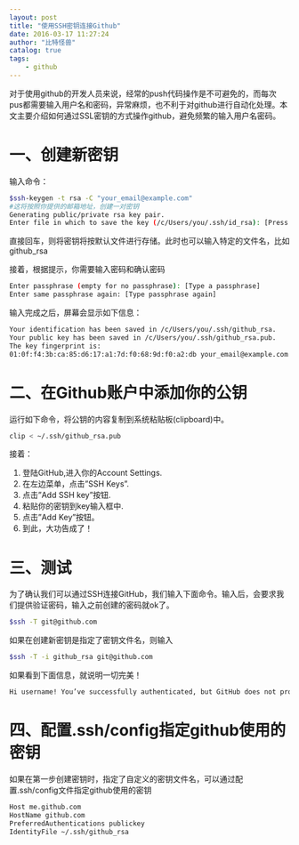 ```yaml
---
layout: post
title: "使用SSH密钥连接Github"
date: 2016-03-17 11:27:24
author: "比特怪兽"
catalog: true
tags:
    - github
---
```


对于使用github的开发人员来说，经常的push代码操作是不可避免的，而每次pus都需要输入用户名和密码，异常麻烦，也不利于对github进行自动化处理。本文主要介绍如何通过SSL密钥的方式操作github，避免频繁的输入用户名密码。

<!-- more -->

一、创建新密钥
===

输入命令：

``` bash
$ssh-keygen -t rsa -C "your_email@example.com"
#这将按照你提供的邮箱地址，创建一对密钥
Generating public/private rsa key pair.
Enter file in which to save the key (/c/Users/you/.ssh/id_rsa): [Press enter]
```

直接回车，则将密钥将按默认文件进行存储。此时也可以输入特定的文件名，比如github_rsa

接着，根据提示，你需要输入密码和确认密码

``` bash
Enter passphrase (empty for no passphrase): [Type a passphrase]
Enter same passphrase again: [Type passphrase again]
```

输入完成之后，屏幕会显示如下信息：

``` bash
Your identification has been saved in /c/Users/you/.ssh/github_rsa.
Your public key has been saved in /c/Users/you/.ssh/github_rsa.pub.
The key fingerprint is:
01:0f:f4:3b:ca:85:d6:17:a1:7d:f0:68:9d:f0:a2:db your_email@example.com
```

二、在Github账户中添加你的公钥
===


运行如下命令，将公钥的内容复制到系统粘贴板(clipboard)中。

``` bash
clip < ~/.ssh/github_rsa.pub
```

接着：

1. 登陆GitHub,进入你的Account Settings.
2. 在左边菜单，点击”SSH Keys”.
3. 点击”Add SSH key”按钮.
4. 粘贴你的密钥到key输入框中.
5. 点击”Add Key”按钮。
6. 到此，大功告成了！

三、测试
===

为了确认我们可以通过SSH连接GitHub，我们输入下面命令。输入后，会要求我们提供验证密码，输入之前创建的密码就ok了。

``` bash
$ssh -T git@github.com
```

如果在创建新密钥是指定了密钥文件名，则输入

``` bash
$ssh -T -i github_rsa git@github.com
```

如果看到下面信息，就说明一切完美！

``` bash
Hi username! You’ve successfully authenticated, but GitHub does not provide shell access.
```

四、配置.ssh/config指定github使用的密钥
===

如果在第一步创建密钥时，指定了自定义的密钥文件名，可以通过配置.ssh/config文件指定github使用的密钥

``` bash
Host me.github.com
HostName github.com
PreferredAuthentications publickey
IdentityFile ~/.ssh/github_rsa
```




